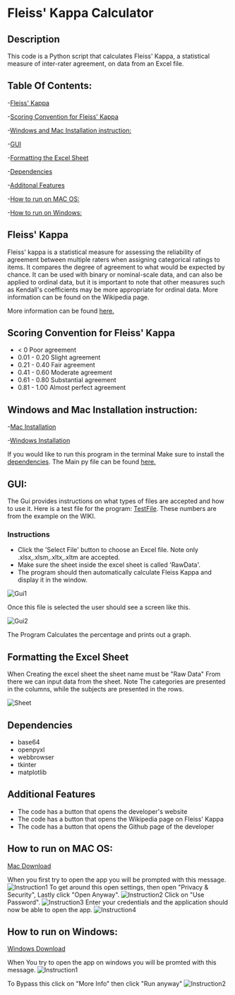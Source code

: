 # Fleiss' Kappa Calculator

## Description

This code is a Python script that calculates Fleiss' Kappa, a statistical measure of inter-rater agreement, on data from an Excel file.

## Table Of Contents:
-[Fleiss' Kappa](https://github.com/Christian-TechUCM/Fleiss-Kappa#fleiss-kappa)

-[Scoring Convention for Fleiss' Kappa](https://github.com/Christian-TechUCM/Fleiss-Kappa#scoring-convention-for-fleiss-kappa)

-[Windows and Mac Installation instruction:](https://github.com/Christian-TechUCM/Fleiss-Kappa#windows-and-mac-installation-instruction)

-[GUI](https://github.com/Christian-TechUCM/Fleiss-Kappa#gui)

-[Formatting the Excel Sheet](https://github.com/Christian-TechUCM/Fleiss-Kappa#formatting-the-excel-sheet)

-[Dependencies](https://github.com/Christian-TechUCM/Fleiss-Kappa#dependencies)

-[Additonal Features](https://github.com/Christian-TechUCM/Fleiss-Kappa#additional-features)

-[How to run on MAC OS:](https://github.com/Christian-TechUCM/Fleiss-Kappa#how-to-run-on-mac-os)

-[How to run on Windows:](https://github.com/Christian-TechUCM/Fleiss-Kappa#how-to-run-on-windows)


## Fleiss' Kappa

Fleiss' kappa is a statistical measure for assessing the reliability of agreement between multiple raters when assigning categorical ratings to items. It compares the degree of agreement to what would be expected by chance. It can be used with binary or nominal-scale data, and can also be applied to ordinal data, but it is important to note that other measures such as Kendall's coefficients may be more appropriate for ordinal data. More information can be found on the Wikipedia page.

More information can be found [here.](https://en.wikipedia.org/wiki/Fleiss%27_kappa)

## Scoring Convention for Fleiss' Kappa

- < 0 Poor agreement
- 0.01 - 0.20 Slight agreement
- 0.21 - 0.40 Fair agreement
- 0.41 - 0.60 Moderate agreement
- 0.61 - 0.80 Substantial agreement
- 0.81 - 1.00 Almost perfect agreement



## Windows and Mac Installation instruction:

-[Mac Installation](https://github.com/Christian-TechUCM/Fleiss-Kappa#how-to-run-on-mac-os)

-[Windows Installation](https://github.com/Christian-TechUCM/Fleiss-Kappa#how-to-run-on-mac-os)

If you would like to run this program in the terminal Make sure to install the [dependencies](https://github.com/Christian-TechUCM/Fleiss-Kappa#dependencies). The Main py file can be found [here.](Fleiss'kappa/Windows/Main.py)

## GUI:

The Gui provides instructions on what types of files are accepted and how to use it.
Here is a test file for the program: [TestFile](https://github.com/Christian-TechUCM/Fleiss-Kappa/raw/main/Fleiss'kappa/Assets/TestFiles/TestSheet.xlsx). These numbers are from the example on the WIKI.

### Instructions

- Click the 'Select File' button to choose an Excel file. Note only .xlsx,.xlsm,.xltx,.xltm are accepted.
- Make sure the sheet inside the excel sheet is called 'RawData'.
- The program should then automatically calculate Fleiss Kappa and display it in the window.

![Gui1](Fleiss'kappa/Assets/ScreenShots/App/1.png)

Once this file is selected the user should see a screen like this.

![Gui2](Fleiss'kappa/Assets/ScreenShots/App/2.png)

The Program Calculates the percentage and prints out a graph.

## Formatting the Excel Sheet

When Creating the excel sheet the sheet name must be "Raw Data"
From there we can input data from the sheet.
Note The categories are presented in the columns, while the subjects are presented in the rows.

![Sheet](Fleiss'kappa/Assets/TestFiles/Sheet.png)

## Dependencies

- base64
- openpyxl
- webbrowser
- tkinter
- matplotlib


## Additional Features

- The code has a button that opens the developer's website
- The code has a button that opens the Wikipedia page on Fleiss' Kappa
- The code has a button that opens the Github page of the developer


## How to run on MAC OS:

[Mac Download](https://github.com/Christian-TechUCM/Fleiss-Kappa/raw/main/Fleiss'kappa/MacOS/dist/Fleiss'Kappa.zip)

When you first try to open the app you will be prompted with this message.
![Instruction1](Fleiss'kappa/Assets/ScreenShots/Mac/1.png)
To get around this open settings, then open "Privacy & Security", Lastly click "Open Anyway".
![Instruction2](Fleiss'kappa/Assets/ScreenShots/Mac/2.png)
Click on "Use Password".
![Instruction3](Fleiss'kappa/Assets/ScreenShots/Mac/3.png)
Enter your credentials and the application should now be able to open the app.
![Instruction4](Fleiss'kappa/Assets/ScreenShots/Mac/4.png)

## How to run on Windows:

[Windows Download](https://github.com/Christian-TechUCM/Fleiss-Kappa/raw/main/Fleiss'kappa/Windows/output/Fleiss'Kappa.exe)

When You try to open the app on windows you will be promted with this message.
![Instruction1](Fleiss'kappa/Assets/ScreenShots/Win/1.png)

To Bypass this click on "More Info" then click "Run anyway"
![Instruction2](Fleiss'kappa/Assets/ScreenShots/Win/2.png)
